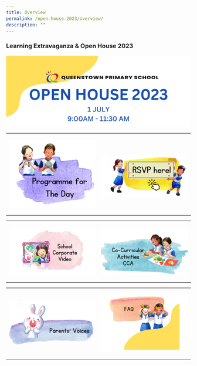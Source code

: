 ```yaml
---
title: Overview
permalink: /open-house-2023/overview/
description: ""
---
```

### **Learning Extravaganza &amp; Open House 2023**

![](/images/Open%20House%202023/oh23-banner5.png)

<table> 
		<tbody><tr><th style="width:50%">
<p><a href="/open-house-2023/schedule/">
<img src="/images/Open%20House%202023/oh23-schedule6c.png">
</a></p>
</th><th style="width:50%">
<p><a target="_blank" href="https://go.gov.sg/qtpsopenhouse2023">
<img align="right" src="/images/Open%20House%202023/oh23-rsvp6.png">
	</a></p></th></tr>	
	</tbody></table>
	
<table>
	<tbody><tr>
				<th style="width:50%">
<p><a href="/open-house-2023/corpvideo/">
<img src="/images/Open%20House%202023/oh23-schcorpvid5b.png" style="width:100%">
</a></p>
		</th><th style="width:50%">
<p><a href="/open-house-2023/cca/">
<img src="/images/Open%20House%202023/oh23-cca6a.png" style="width:100%">
	</a></p></th></tr>
	</tbody></table>
	
<table>
	<tbody><tr><th style="width:50%">
<p><a href="/open-house-2023/parentvoices/">
<img src="/images/Open%20House%202023/oh23-parvoices6.png" style="width:100%">
</a></p>	
			</th><th style="width:50%">
<p><a href="/open-house-2023/faq/">
<img src="/images/Open%20House%202023/oh23-faq5a.png" style="width:100%">
	</a></p></th></tr>
</tbody></table>